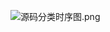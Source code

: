 
![源码分类时序图.png](..%2F..%2F..%2F..%2F..%2F..%2F..%2F%E6%BA%90%E7%A0%81%E5%88%86%E7%B1%BB%E6%97%B6%E5%BA%8F%E5%9B%BE.png)